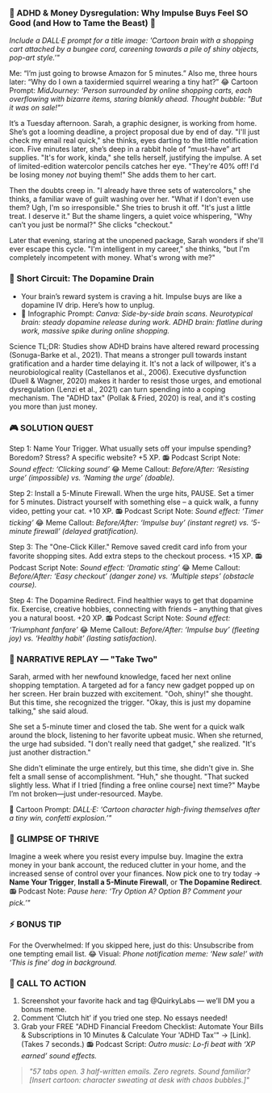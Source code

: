 ### 💸 ADHD & Money Dysregulation: Why Impulse Buys Feel SO Good (and How to Tame the Beast) 💸

*Include a DALL·E prompt for a title image: 'Cartoon brain with a shopping cart attached by a bungee cord, careening towards a pile of shiny objects, pop-art style.'"*

Me: “I’m just going to browse Amazon for 5 minutes.”
Also me, three hours later: “Why do I own a taxidermied squirrel wearing a tiny hat?”
😂 Cartoon Prompt: *MidJourney: ‘Person surrounded by online shopping carts, each overflowing with bizarre items, staring blankly ahead. Thought bubble: "But it was on sale!"’*

It’s a Tuesday afternoon. Sarah, a graphic designer, is working from home. She’s got a looming deadline, a project proposal due by end of day. "I'll just check my email real quick," she thinks, eyes darting to the little notification icon. Five minutes later, she’s deep in a rabbit hole of “must-have” art supplies. "It's for work, kinda," she tells herself, justifying the impulse. A set of limited-edition watercolor pencils catches her eye. "They're 40% off! I'd be losing money *not* buying them!" She adds them to her cart.

Then the doubts creep in. "I already have three sets of watercolors," she thinks, a familiar wave of guilt washing over her. "What if I don't even use them? Ugh, I'm so irresponsible." She tries to brush it off. "It's just a little treat. I deserve it." But the shame lingers, a quiet voice whispering, "Why can’t you just be normal?" She clicks "checkout."

Later that evening, staring at the unopened package, Sarah wonders if she'll ever escape this cycle. "I'm intelligent in my career," she thinks, "but I'm completely incompetent with money. What's wrong with me?"

### 🧠 Short Circuit: The Dopamine Drain

- Your brain’s reward system is craving a hit. Impulse buys are like a dopamine IV drip. Here’s how to unplug.
- 🎨 Infographic Prompt: *Canva: Side-by-side brain scans. Neurotypical brain: steady dopamine release during work. ADHD brain: flatline during work, massive spike during online shopping.*

Science TL;DR: Studies show ADHD brains have altered reward processing (Sonuga-Barke et al., 2021). That means a stronger pull towards instant gratification and a harder time delaying it. It's not a lack of willpower, it's a neurobiological reality (Castellanos et al., 2006). Executive dysfunction (Duell & Wagner, 2020) makes it harder to resist those urges, and emotional dysregulation (Lenzi et al., 2021) can turn spending into a coping mechanism. The "ADHD tax" (Pollak & Fried, 2020) is real, and it's costing you more than just money.

### 🎮 SOLUTION QUEST

Step 1: Name Your Trigger. What usually sets off your impulse spending? Boredom? Stress? A specific website? +5 XP.
📻 Podcast Script Note: *Sound effect: ‘Clicking sound’*
😂 Meme Callout: *Before/After: ‘Resisting urge’ (impossible) vs. ‘Naming the urge’ (doable).*

Step 2: Install a 5-Minute Firewall. When the urge hits, PAUSE. Set a timer for 5 minutes. Distract yourself with something else – a quick walk, a funny video, petting your cat. +10 XP.
📻 Podcast Script Note: *Sound effect: ‘Timer ticking’*
😂 Meme Callout: *Before/After: ‘Impulse buy’ (instant regret) vs. ‘5-minute firewall’ (delayed gratification).*

Step 3: The "One-Click Killer." Remove saved credit card info from your favorite shopping sites. Add extra steps to the checkout process. +15 XP.
📻 Podcast Script Note: *Sound effect: ‘Dramatic sting’*
😂 Meme Callout: *Before/After: ‘Easy checkout’ (danger zone) vs. ‘Multiple steps’ (obstacle course).*

Step 4: The Dopamine Redirect. Find healthier ways to get that dopamine fix. Exercise, creative hobbies, connecting with friends – anything that gives you a natural boost. +20 XP.
📻 Podcast Script Note: *Sound effect: ‘Triumphant fanfare’*
😂 Meme Callout: *Before/After: ‘Impulse buy’ (fleeting joy) vs. ‘Healthy habit’ (lasting satisfaction).*

### 🔄 NARRATIVE REPLAY — "Take Two"

Sarah, armed with her newfound knowledge, faced her next online shopping temptation. A targeted ad for a fancy new gadget popped up on her screen. Her brain buzzed with excitement. "Ooh, shiny!" she thought. But this time, she recognized the trigger. "Okay, this is just my dopamine talking," she said aloud.

She set a 5-minute timer and closed the tab. She went for a quick walk around the block, listening to her favorite upbeat music. When she returned, the urge had subsided. "I don't really need that gadget," she realized. "It's just another distraction."

She didn't eliminate the urge entirely, but this time, she didn't give in. She felt a small sense of accomplishment. "Huh," she thought. "That sucked slightly less. What if I tried [finding a free online course] next time?" Maybe I’m not broken—just under-resourced. Maybe.

🎨 Cartoon Prompt: *DALL·E: ‘Cartoon character high-fiving themselves after a tiny win, confetti explosion.’"*

### 🌟 GLIMPSE OF THRIVE

Imagine a week where you resist every impulse buy. Imagine the extra money in your bank account, the reduced clutter in your home, and the increased sense of control over your finances. Now pick one to try today → **Name Your Trigger**, **Install a 5-Minute Firewall**, or **The Dopamine Redirect**.
📻 Podcast Note: *Pause here: ‘Try Option A? Option B? Comment your pick.’"*

### ⚡ BONUS TIP

For the Overwhelmed: If you skipped here, just do this: Unsubscribe from one tempting email list.
😂 Visual: *Phone notification meme: ‘New sale!’ with ‘This is fine’ dog in background.*

### 📢 CALL TO ACTION

1. Screenshot your favorite hack and tag @QuirkyLabs — we’ll DM you a bonus meme.
2. Comment ‘Clutch hit’ if you tried one step. No essays needed!
3. Grab your FREE "ADHD Financial Freedom Checklist: Automate Your Bills & Subscriptions in 10 Minutes & Calculate Your 'ADHD Tax'" → [Link]. (Takes 7 seconds.)
📻 Podcast Script: *Outro music: Lo-fi beat with ‘XP earned’ sound effects.*

> *"57 tabs open. 3 half-written emails. Zero regrets. Sound familiar? [Insert cartoon: character sweating at desk with chaos bubbles.]"*